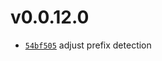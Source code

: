 # v0.0.12.0
 * [`54bf505`](https://github.com/lucaspopp0/hass-updatemanager/commit/54bf505) adjust prefix detection

